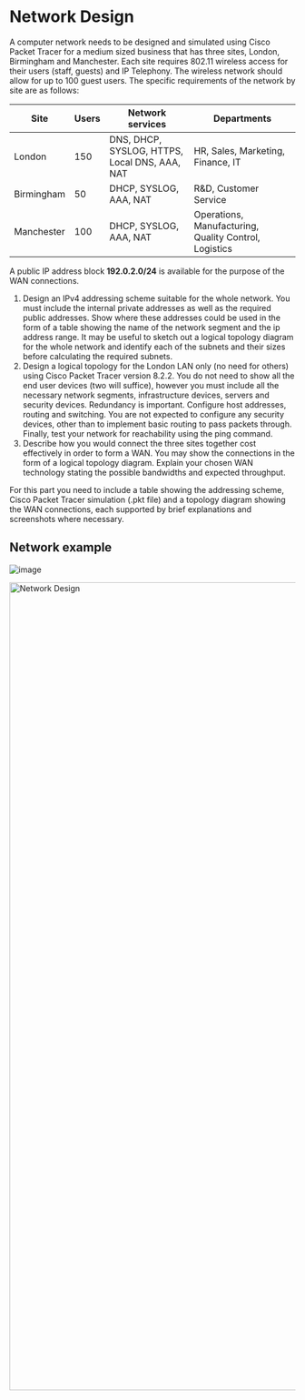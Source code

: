 # Network Design

A computer network needs to be designed and simulated using Cisco Packet Tracer for a medium sized business that has three sites, London, Birmingham and Manchester. Each site requires 802.11 wireless access for their users (staff, guests) and IP Telephony. The wireless network should allow for up to 100 guest users. The specific requirements of the network by site are as follows:

| Site | Users | Network services | Departments |
| --- | --- | --- | --- |
| London | 150 | DNS, DHCP, SYSLOG, HTTPS, Local DNS, AAA, NAT | HR, Sales, Marketing, Finance, IT |
| Birmingham | 50 | DHCP, SYSLOG, AAA, NAT | R&D, Customer Service |
| Manchester | 100 | DHCP, SYSLOG, AAA, NAT | Operations, Manufacturing, Quality Control, Logistics |

A public IP address block **192.0.2.0/24** is available for the purpose of the WAN connections.

1. Design an IPv4 addressing scheme suitable for the whole network. You must include the internal private addresses as well as the required public addresses. Show where these addresses could be used in the form of a table showing the name of the network segment and the ip address range. It may be useful to sketch out a logical topology diagram for the whole network and identify each of the subnets and their sizes before calculating the required subnets.
2. Design a logical topology for the London LAN only (no need for others) using Cisco Packet Tracer version 8.2.2. You do not need to show all the end user devices (two will suffice), however you must include all the necessary network segments, infrastructure devices, servers and security devices. Redundancy is important. Configure host addresses, routing and switching. You are not expected to configure any security devices, other than to implement basic routing to pass packets through. Finally, test your network for reachability using the ping command.
3. Describe how you would connect the three sites together cost effectively in order to form a WAN. You may show the connections in the form of a logical topology diagram. Explain your chosen WAN technology stating the possible bandwidths and expected throughput.

For this part you need to include a table showing the addressing scheme, Cisco Packet Tracer simulation (.pkt file) and a topology diagram showing the WAN connections, each supported by brief explanations and screenshots where necessary.

## Network example

![image](https://github.com/user-attachments/assets/ce914d48-77a9-47cc-89fd-22b8910f3e74)

<img width="1421" alt="Network Design" src="https://github.com/user-attachments/assets/ede12bb3-ef7d-4471-ba63-2dc0d9bc5c21" />
